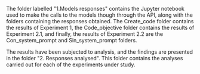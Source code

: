 The folder labelled "1.Models responses" contains the Jupyter notebook used to make the calls to the models though through the API, along with the folders containing the responses obtained. The Create_code folder contains the results of Experiment 1, the Code_objective folder contains the results of Experiment 2.1, and finally, the results of Experiment 2.2 are the Con_system_prompt and Sin_system_prompt folders. 

The results have been subjected to analysis, and the findings are presented in the folder "2. Responses analysed". This folder contains the analyses carried out for each of the experiments under study. 
